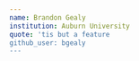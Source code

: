 ```yaml
---
name: Brandon Gealy 
institution: Auburn University
quote: 'tis but a feature 
github_user: bgealy
---
```


